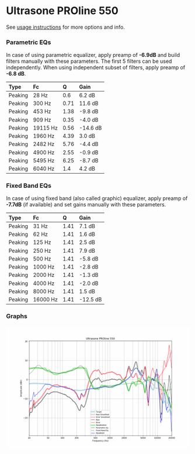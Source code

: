 # Ultrasone PROline 550
See [usage instructions](https://github.com/jaakkopasanen/AutoEq#usage) for more options and info.

### Parametric EQs
In case of using parametric equalizer, apply preamp of **-6.9dB** and build filters manually
with these parameters. The first 5 filters can be used independently.
When using independent subset of filters, apply preamp of **-6.8 dB**.

| Type    | Fc       |    Q | Gain     |
|:--------|:---------|:-----|:---------|
| Peaking | 28 Hz    | 0.6  | 6.2 dB   |
| Peaking | 300 Hz   | 0.71 | 11.6 dB  |
| Peaking | 453 Hz   | 1.38 | -9.8 dB  |
| Peaking | 909 Hz   | 0.35 | -4.0 dB  |
| Peaking | 19115 Hz | 0.56 | -14.6 dB |
| Peaking | 1960 Hz  | 4.39 | 3.0 dB   |
| Peaking | 2482 Hz  | 5.76 | -4.4 dB  |
| Peaking | 4900 Hz  | 2.55 | -0.9 dB  |
| Peaking | 5495 Hz  | 6.25 | -8.7 dB  |
| Peaking | 6040 Hz  | 1.4  | 4.2 dB   |

### Fixed Band EQs
In case of using fixed band (also called graphic) equalizer, apply preamp of **-7.7dB**
(if available) and set gains manually with these parameters.

| Type    | Fc       |    Q | Gain     |
|:--------|:---------|:-----|:---------|
| Peaking | 31 Hz    | 1.41 | 7.1 dB   |
| Peaking | 62 Hz    | 1.41 | 1.6 dB   |
| Peaking | 125 Hz   | 1.41 | 2.5 dB   |
| Peaking | 250 Hz   | 1.41 | 7.9 dB   |
| Peaking | 500 Hz   | 1.41 | -5.8 dB  |
| Peaking | 1000 Hz  | 1.41 | -2.8 dB  |
| Peaking | 2000 Hz  | 1.41 | -1.3 dB  |
| Peaking | 4000 Hz  | 1.41 | -2.0 dB  |
| Peaking | 8000 Hz  | 1.41 | 1.5 dB   |
| Peaking | 16000 Hz | 1.41 | -12.5 dB |

### Graphs
![](./Ultrasone%20PROline%20550.png)